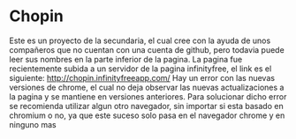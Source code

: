 # Chopin
Este es un proyecto de la secundaria, el cual cree con la ayuda de unos compañeros que no cuentan con una cuenta de github, pero todavia puede leer sus nombres en la parte inferior de la pagina.
La pagina fue recientemente subida a un servidor de la pagina infinityfree, el link es el siguiente: http://chopin.infinityfreeapp.com/
Hay un error con las nuevas versiones de chrome, el cual no deja observar las nuevas actualizaciones a la pagina y se mantiene en versiones anteriores. Para solucionar dicho error se recomienda
utilizar algun otro navegador, sin importar si esta basado en chromium o no, ya que este suceso solo pasa en el navegador chrome y en ninguno mas
